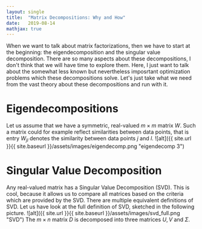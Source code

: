 ```yaml
---
layout: single
title:  "Matrix Decompositions: Why and How"
date:   2019-08-14
mathjax: true
---
```

When we want to talk about matrix factorizations, then we have to start at the beginning: the eigendecomposition and the singular value decomposition. There are so many aspects about these decompositions, I don't think that we will have time to explore them. Here, I just want to talk about the somewhat less known but nevertheless imposrtant optimization problems which these decompositions solve. Let's just take what we need from the vast theory about these decompositions and run with it.

# Eigendecompositions
Let us assume that we have a symmetric, real-valued $m\times m$ matrix $W$. Such a matrix could for example reflect similarities between data points, that is entry $W_{jl}$ denotes the similarity between data points $j$ and $l$.
![alt]({{ site.url }}{{ site.baseurl }}/assets/images/eigendecomp.png "eigendecomp 3")

# Singular Value Decomposition
Any real-valued matrix has a Singular Value Decomposition (SVD). This is cool, because it allows us to compare all matrices based on the criteria which are provided by the SVD. There are multiple equivalent definitions of SVD. Let us have look at the full definition of SVD, sketched in the following picture.
![alt]({{ site.url }}{{ site.baseurl }}/assets/images/svd_full.png "SVD")
The $m\times n$ matrix $D$ is decomposed into three matrices $U,V$ and $\Sigma$. 


